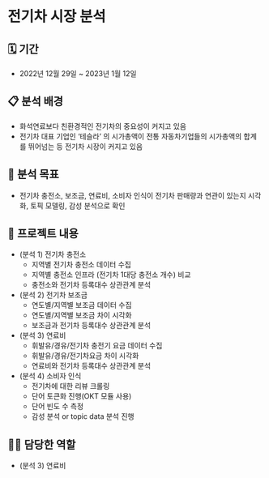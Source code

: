 # 전기차 시장 분석



## 🗓️ 기간

- 2022년 12월 29일 ~ 2023년 1월 12일

## 📋 분석 배경

- 화석연료보다 친환경적인 전기차의 중요성이 커지고 있음
- 전기차 대표 기업인 ‘테슬라’ 의 시가총액이 전통 자동차기업들의 시가총액의 합계를 뛰어넘는 등 전기차 시장이 커지고 있음

## 📝 분석 목표
- 전기차 충전소, 보조금, 연료비, 소비자 인식이 전기차 판매량과 연관이 있는지 시각화, 토픽 모델링, 감성 분석으로 확인


## 📃 프로젝트 내용

- (분석 1) 전기차 충전소
    - 지역별 전기차 충전소 데이터 수집
    - 지역별 충전소 인프라 (전기차 1대당 충전소 개수) 비교
    - 충전소와 전기차 등록대수 상관관계 분석
- (분석 2) 전기차 보조금
    - 연도별/지역별 보조금 데이터 수집
    - 연도별/지역별 보조금 차이 시각화
    - 보조금과 전기차 등록대수 상관관계 분석
- (분석 3) 연료비
    - 휘발유/경유/전기차 충전기 요금 데이터 수집
    - 휘발유/경유/전기차요금 차이 시각화
    - 연료비와 전기차 등록대수 상관관계 분석
- (분석 4) 소비자 인식
    - 전기차에 대한 리뷰 크롤링
    - 단어 토큰화 진행(OKT 모듈 사용)
    - 단어 빈도 수 측정
    - 감성 분석 or topic data 분석 진행

## 💁‍♀️ 담당한 역할

- (분석 3) 연료비

